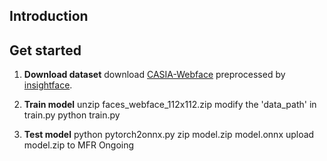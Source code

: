 ## Introduction

## Get started

1. **Download dataset**
download [CASIA-Webface](https://drive.google.com/file/d/1KxNCrXzln0lal3N4JiYl9cFOIhT78y1l/view?usp=sharing) preprocessed by [insightface](https://github.com/deepinsight/insightface/blob/master/recognition/_datasets_/README.md).

2. **Train model**
unzip faces_webface_112x112.zip
modify the 'data_path' in train.py
python train.py

3. **Test model**
python pytorch2onnx.py
zip model.zip model.onnx
upload model.zip to MFR Ongoing
